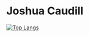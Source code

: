 # Joshua Caudill

[![Top Langs](https://github-readme-stats.vercel.app/api/top-langs/?username=joshuacaudill60)](https://github.com/anuraghazra/github-readme-stats)
